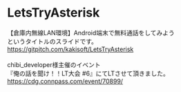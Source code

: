 # LetsTryAsterisk
【倉庫内無線LAN環境】Android端末で無料通話をしてみよう  
というタイトルのスライドです。  
https://gitpitch.com/kakisoft/LetsTryAsterisk  
<br>
chibi_developer様主催のイベント  
『俺の話を聞け！！LT大会 #6』にてLTさせて頂きました。      
https://cdg.connpass.com/event/70899/
